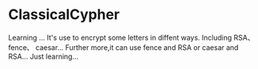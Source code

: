 # ClassicalCypher

Learning ... 
It's use to encrypt some letters in diffent ways.
Including RSA、fence、 caesar...
Further more,it can use fence and RSA or caesar and RSA...
Just learning...
